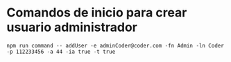 # Comandos de inicio para crear usuario administrador

```shell
npm run command -- addUser -e adminCoder@coder.com -fn Admin -ln Coder -p 112233456 -a 44 -ia true -t true
```